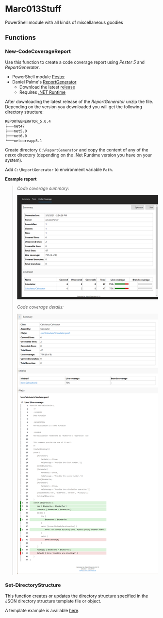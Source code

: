 # Marc013Stuff

PowerShell module with all kinds of miscellaneous goodies

## Functions

### **New-CodeCoverageReport**

  Use this function to create a code coverage report using _Pester 5_ and _ReportGenerator_.

- PowerShell module [Pester][2]
- Daniel Palme's [ReportGenerator][3]
    - Download the latest [release][4]
    - Requires [.NET Runtime][5]

After downloading the latest release of the _ReportGenerator_ unzip the file. Depending on the version you downloaded you will get the following directory structure:

```text
REPORTGENERATOR_5.0.4
├───net47
├───net5.0
├───net6.0
└───netcoreapp3.1
```

Create directory `C:\ReportGenerator` and copy the content of any of the _netxx_ directory (depending on the .Net Runtime version you have on your system).

Add `C:\ReportGenerator` to environment variable `Path`.

**Example report**

> _Code coverage summary:_
> 
> ![Screenshot showing coverage summary.](./Media/codeCoverageSummary.png)
> 
> _Code coverage details:_
> 
> ![Screenshot showing coverage details.](./Media/codeCoverageDetails.png)

### **Set-DirectoryStructure**

  This function creates or updates the directory structure specified in the JSON directory structure template file or object.

  A template example is available [here][1].

[1]: https://github.com/Marc013/Marc013Stuff/blob/main/Example/ExampleDirectoryStructure.json
[2]: https://www.powershellgallery.com/packages/Pester
[3]: https://danielpalme.github.io/ReportGenerator/
[4]: https://github.com/danielpalme/ReportGenerator/releases
[5]: https://dotnet.microsoft.com/en-us/download/dotnet